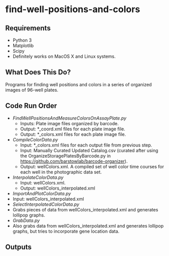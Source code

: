 # find-well-positions-and-colors

## Requirements
* Python 3
* Matplotlib
* Scipy
* Definitely works on MacOS X and Linux systems. 

## What Does This Do?

Programs for finding well positions and colors in a series of organized images of 96-well plates.

## Code Run Order

* *FindWellPositionsAndMeasureColorsOnAssayPlate.py*
  * Inputs: Plate image files organized by barcode.
  * Output: \*\_coord.xml files for each plate image file.
  * Output: \*\_colors.xml files for each plate image file.
* *CompileColorData.py*
  * Input: \*\_colors.xml files for each output file from previous step.
  * Input: Manually Curated Updated Catalog.csv (curated after using the OrganizeStoragePlatesByBarcode.py in https://github.com/barstowlab/barcode-organizer).
  * Output: wellColors.xml. A compiled set of well color time courses for each well in the photographic data set. 
* *InterpolateColorData.py*
  * Input: wellColors.xml.
  * Output: wellColors_interpolated.xml
* *ImportAndPlotColorData.py*
 * Input: wellColors_interpolated.xml
* *SelectInterpolatedColorData.py*
 * Grabs pieces of data from wellColors_interpolated.xml and generates lollipop graphs. 
* *GrabData.py*
 * Also grabs data from wellColors_interpolated.xml and generates lollipop graphs, but tries to incorporate gene location data. 

## Outputs
